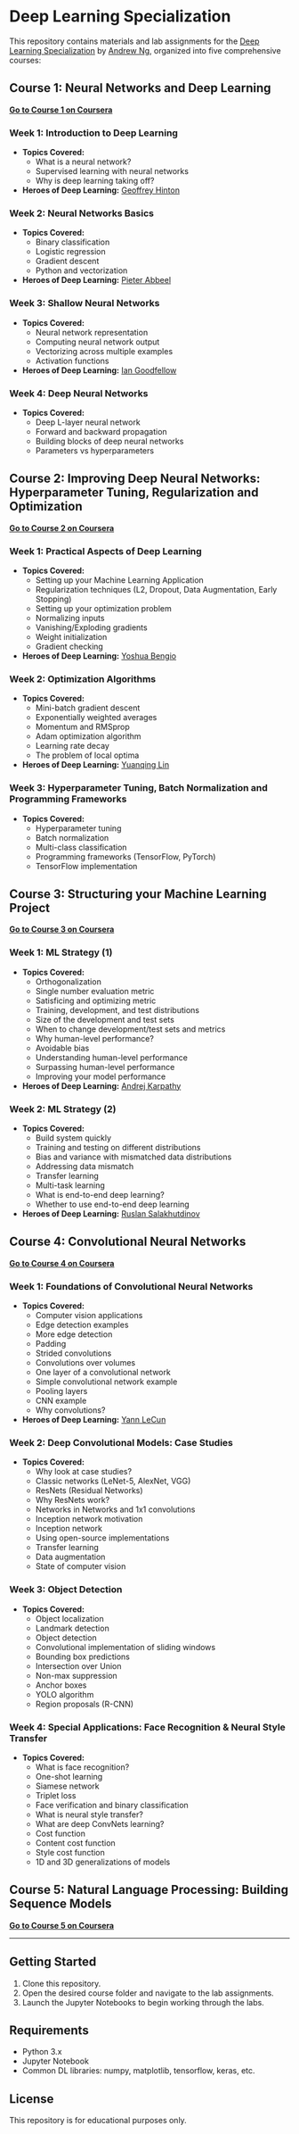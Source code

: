 # Deep Learning Specialization

This repository contains materials and lab assignments for the [Deep Learning Specialization](https://www.coursera.org/specializations/deep-learning) by [Andrew Ng](https://www.andrewng.org/), organized into five comprehensive courses:

## Course 1: Neural Networks and Deep Learning
**[Go to Course 1 on Coursera](https://www.coursera.org/learn/neural-networks-deep-learning)**

### Week 1: Introduction to Deep Learning
- **Topics Covered:**
  - What is a neural network?
  - Supervised learning with neural networks
  - Why is deep learning taking off?
- **Heroes of Deep Learning:** [Geoffrey Hinton](https://youtu.be/-eyhCTvrEtE)

### Week 2: Neural Networks Basics
- **Topics Covered:**
  - Binary classification
  - Logistic regression
  - Gradient descent
  - Python and vectorization
- **Heroes of Deep Learning:** [Pieter Abbeel](https://youtu.be/dmkPJpWCVcI)

### Week 3: Shallow Neural Networks
- **Topics Covered:**
  - Neural network representation
  - Computing neural network output
  - Vectorizing across multiple examples
  - Activation functions
- **Heroes of Deep Learning:** [Ian Goodfellow](https://youtu.be/pWAc9B2zJS4)

### Week 4: Deep Neural Networks
- **Topics Covered:**
  - Deep L-layer neural network
  - Forward and backward propagation
  - Building blocks of deep neural networks
  - Parameters vs hyperparameters

## Course 2: Improving Deep Neural Networks: Hyperparameter Tuning, Regularization and Optimization
**[Go to Course 2 on Coursera](https://www.coursera.org/learn/deep-neural-network)**

### Week 1: Practical Aspects of Deep Learning
- **Topics Covered:**
  - Setting up your Machine Learning Application
  - Regularization techniques (L2, Dropout, Data Augmentation, Early Stopping)
  - Setting up your optimization problem
  - Normalizing inputs
  - Vanishing/Exploding gradients
  - Weight initialization
  - Gradient checking
- **Heroes of Deep Learning:** [Yoshua Bengio](https://youtu.be/pnTLZQhFpaE)

### Week 2: Optimization Algorithms
- **Topics Covered:**
  - Mini-batch gradient descent
  - Exponentially weighted averages
  - Momentum and RMSprop
  - Adam optimization algorithm
  - Learning rate decay
  - The problem of local optima
- **Heroes of Deep Learning:** [Yuanqing Lin](https://youtu.be/3GfOnI3goAk)

### Week 3: Hyperparameter Tuning, Batch Normalization and Programming Frameworks
- **Topics Covered:**
  - Hyperparameter tuning
  - Batch normalization
  - Multi-class classification
  - Programming frameworks (TensorFlow, PyTorch)
  - TensorFlow implementation

## Course 3: Structuring your Machine Learning Project
**[Go to Course 3 on Coursera](https://www.coursera.org/learn/machine-learning-projects)**

### Week 1: ML Strategy (1)
- **Topics Covered:**
  - Orthogonalization
  - Single number evaluation metric
  - Satisficing and optimizing metric
  - Training, development, and test distributions
  - Size of the development and test sets
  - When to change development/test sets and metrics
  - Why human-level performance?
  - Avoidable bias
  - Understanding human-level performance
  - Surpassing human-level performance
  - Improving your model performance
- **Heroes of Deep Learning:** [Andrej Karpathy](https://youtu.be/_au3yw46lcg)

### Week 2: ML Strategy (2)
- **Topics Covered:**
  - Build system quickly
  - Training and testing on different distributions
  - Bias and variance with mismatched data distributions
  - Addressing data mismatch
  - Transfer learning
  - Multi-task learning
  - What is end-to-end deep learning?
  - Whether to use end-to-end deep learning
- **Heroes of Deep Learning:** [Ruslan Salakhutdinov](https://youtu.be/EveYfHKXvfc)

## Course 4: Convolutional Neural Networks
**[Go to Course 4 on Coursera](https://www.coursera.org/learn/convolutional-neural-networks)**

### Week 1: Foundations of Convolutional Neural Networks
- **Topics Covered:**
  - Computer vision applications
  - Edge detection examples
  - More edge detection
  - Padding
  - Strided convolutions
  - Convolutions over volumes
  - One layer of a convolutional network
  - Simple convolutional network example
  - Pooling layers
  - CNN example
  - Why convolutions?
- **Heroes of Deep Learning:** [Yann LeCun](https://youtu.be/JS12eb1cTLE)

### Week 2: Deep Convolutional Models: Case Studies
- **Topics Covered:**
  - Why look at case studies?
  - Classic networks (LeNet-5, AlexNet, VGG)
  - ResNets (Residual Networks)
  - Why ResNets work?
  - Networks in Networks and 1x1 convolutions
  - Inception network motivation
  - Inception network
  - Using open-source implementations
  - Transfer learning
  - Data augmentation
  - State of computer vision

### Week 3: Object Detection
- **Topics Covered:**
  - Object localization
  - Landmark detection
  - Object detection
  - Convolutional implementation of sliding windows
  - Bounding box predictions
  - Intersection over Union
  - Non-max suppression
  - Anchor boxes
  - YOLO algorithm
  - Region proposals (R-CNN)

### Week 4: Special Applications: Face Recognition & Neural Style Transfer
- **Topics Covered:**
  - What is face recognition?
  - One-shot learning
  - Siamese network
  - Triplet loss
  - Face verification and binary classification
  - What is neural style transfer?
  - What are deep ConvNets learning?
  - Cost function
  - Content cost function
  - Style cost function
  - 1D and 3D generalizations of models

## Course 5: Natural Language Processing: Building Sequence Models
**[Go to Course 5 on Coursera](https://www.coursera.org/learn/nlp-sequence-models)**

---

## Getting Started
1. Clone this repository.
2. Open the desired course folder and navigate to the lab assignments.
3. Launch the Jupyter Notebooks to begin working through the labs.

## Requirements
- Python 3.x
- Jupyter Notebook
- Common DL libraries: numpy, matplotlib, tensorflow, keras, etc.

## License
This repository is for educational purposes only. 
